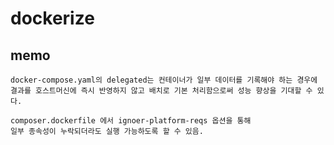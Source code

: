 # dockerize

## memo
```
docker-compose.yaml의 delegated는 컨테이너가 일부 데이터를 기록해야 하는 경우에
결과를 호스트머신에 즉시 반영하지 않고 배치로 기본 처리함으로써 성능 향상을 기대할 수 있다.
```

```
composer.dockerfile 에서 ignoer-platform-reqs 옵션을 통해
일부 종속성이 누락되더라도 실행 가능하도록 할 수 있음.
```


